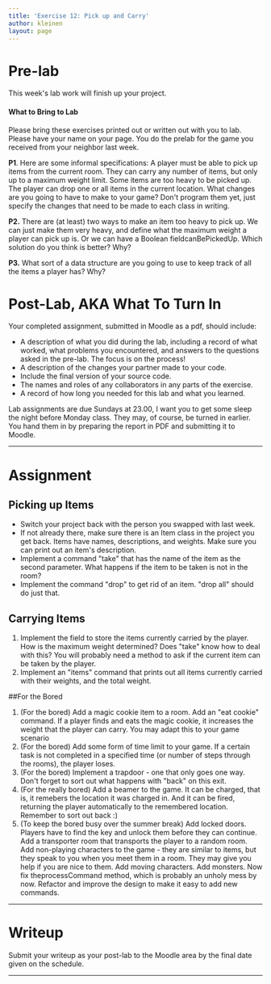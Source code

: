 ```yaml
---
title: 'Exercise 12: Pick up and Carry'
author: kleinen
layout: page
---
```


# Pre-lab

This week's lab work will finish up your project.

#### What to Bring to Lab

Please bring these exercises printed out or written out with you to lab. Please have your name on your page. You do the prelab for the game you received from your neighbor last week.

**P1**. Here are some informal specifications: A player must be able to pick up items from the current room. They can carry any number of items, but only up to a maximum weight limit. Some items are too heavy to be picked up. The player can drop one or all items in the current location. What changes are you going to have to make to your game? Don't program them yet, just specify the changes that need to be made to each class in writing.

**P2.** There are (at least) two ways to make an item too heavy to pick up. We can just make them very heavy, and define what the maximum weight a player can pick up is. Or we can have a Boolean fieldcanBePickedUp. Which solution do you think is better? Why?

**P3.** What sort of a data structure are you going to use to keep track of all the items a player has? Why?

# Post-Lab, AKA What To Turn In

Your completed assignment, submitted in Moodle as a pdf, should include:

- A description of what you did during the lab, including a record of what worked, what problems you encountered, and answers to the questions asked in the pre-lab. The focus is on the process!
- A description of the changes your partner made to your code.
- Include the final version of your source code.
- The names and roles of any collaborators in any parts of the exercise.
- A record of how long you needed for this lab and what you learned.

Lab assignments are due Sundays at 23.00, I want you to get some sleep the night before Monday class. They may, of course, be turned in earlier. You hand them in by preparing the report in PDF and submitting it to Moodle.
* * *

# Assignment

## Picking up Items

- Switch your project back with the person you swapped with last week.
- If not already there, make sure there is an Item class in the project you get back. Items have names, descriptions, and weights. Make sure you can print out an item's description.
- Implement a command "take" that has the name of the item as the second parameter. What happens if the item to be taken is not in the room?
- Implement the command "drop" to get rid of an item. "drop all" should do just that.

## Carrying Items
1. Implement the field to store the items currently carried by the player. How is the maximum weight determined? Does "take" know how to deal with this? You will probably need a method to ask if the current item can be taken by the player.
2. Implement an "items" command that prints out all items currently carried with their weights, and the total weight.

##For the Bored

1. (For the bored) Add a magic cookie item to a room. Add an "eat cookie" command. If a player finds and eats the magic cookie, it increases the weight that the player can carry. You may adapt this to your game scenario
2. (For the bored) Add some form of time limit to your game. If a certain task is not completed in a specified time (or number of steps through the rooms), the player loses.
3. (For the bored) Implement a trapdoor - one that only goes one way. Don't forget to sort out what happens with "back" on this exit.
4. (For the really bored) Add a beamer to the game. It can be charged, that is, it remebers the location it was charged in. And it can be fired, returning the player automatically to the remembered location. Remember to sort out back :)
5. (To keep the bored busy over the summer break) Add locked doors. Players have to find the key and unlock them before they can continue. Add a transporter room that transports the player to a random room. Add non-playing characters to the game - they are similar to items, but they speak to you when you meet them in a room. They may give you help if you are nice to them. Add moving characters. Add monsters. Now fix theprocessCommand method, which is probably an unholy mess by now. Refactor and improve the design to make it easy to add new commands.

* * *

# Writeup
Submit your writeup as your post-lab to the Moodle area by the final date given on the schedule.  
* * *

